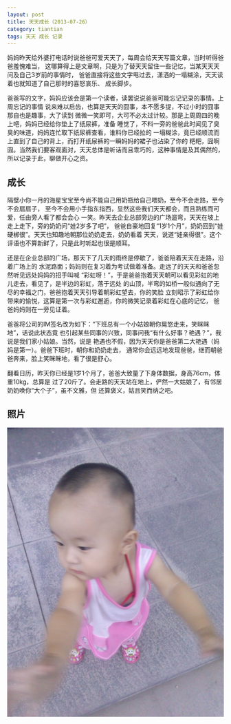 ```yaml
---
layout: post
title: 天天成长（2013-07-26）
category: tiantian
tags: 天天 成长 记录 
---
```


妈妈昨天给外婆打电话时说爸爸可爱天天了，每周会给天天写篇文章，当时听得爸爸羞愧难当，
这哪算得上是文章啊，只是为了替天天留住一些记忆，当某天天天问及自己3岁前的事情时，
爸爸直接将这些文字甩过去，潇洒的一塌糊涂，天天读着也就知道了自己那时的喜怒哀乐、
成长脚步。

爸爸写的文字，妈妈应该会是第一个读者，读罢说说爸爸可能忘记记录的事情。上周忘记的事情
说来难以启齿，也算是天天的囧事，本不愿多提，不过小时的囧事那自也是趣事，大了读到
微微一笑即可，大可不必太过计较。那是上周周四的晚上吧，妈妈已经给你垫上了纸尿裤，准备
睡觉了，不料一旁的爸爸此时闻见了臭臭的味道，妈妈连忙取下纸尿裤查看，谁料你已经拉的
一塌糊涂，竟已经顺流而上直到了自己的背上，而打开纸尿裤的一瞬妈妈的裙子也沾染了你的
粑粑，囧啊囧。当然我们要客观面对，天天总体是听话而且乖巧的，这种事情是及其偶然的，
所以记录于此，聊做开心之资。

## 成长

隔壁小你一月的海星宝宝至今尚不能自己用奶瓶给自己喂奶，至今不会走路，至今不会扇扇子，
至今不会用小手指东指西，显然这些我们天天都会，而且熟练而可爱，任由旁人看了都会会心
一笑。昨天去企业总部旁边的广场遛弯，天天在坡上走上走下，旁的奶奶问“娃2岁多了吧”，
爸爸自豪地回复“1岁1个月”，奶奶回到“娃硬梆很”。天天也知趣地朝那位奶奶走去，奶奶看着
天天，说道“娃亲得很”。这个评语也不算新鲜了，只是此时听起也很是顺耳。

还是在企业总部的广场，那天下了几天的雨终是停歇了，爸爸陪着天天在走路，沿着广场上的
水泥路面；妈妈则在复习着为考试做着准备。走远了的天天和爸爸忽然听见远处妈妈的招手叫喊
“彩虹呀！”，于是爸爸抱着天天朝可以看见彩虹的地儿走去，看见了，是半边的彩虹，落于远处
的山顶，半弯的如桥一般似通向了无尽的幸福之门，爸爸抱着天天引导着朝彩虹望去，你的笑脸
立刻昭示了彩虹给你带来的愉悦，这算是第一次与彩虹邂逅，你的微笑记录着彩虹在心底的记忆，
爸爸妈妈则在一旁见证着。

爸爸将公司的IM签名改为如下：“下班总有一个小姑娘朝你晃悠走来，笑眯眯地”，话说此状态竟
也引起某些同事的兴致，同事问我“有什么好事？艳遇？”，我说是我们家小姑娘。当然，说是
艳遇也不假，因为天天你是爸爸第二大艳遇（妈妈是第一）。爸爸下班时，朝你和奶奶走去，
通常你会远远地发现爸爸，继而朝爸爸奔来，脸上笑眯眯地，看了很是舒心。

翻看日历，昨天你已经是1岁1个月了，爸爸大致量了下身体数据，身高76cm，体重10kg，总算是
过了20斤了。会走路的天天站在地上，俨然一大姑娘了，有邻居奶奶唤你“大个子”，虽不文雅，但
还算褒义，姑且笑而纳之吧。



## 照片

![tiantian](/assets/images/tiantian20130726.jpg)
